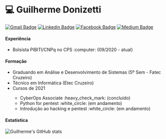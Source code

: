# :computer: Guilherme Donizetti
[![Gmail Badge](https://img.shields.io/badge/Gmail-D14836?style=flat-square&logo=gmail&logoColor=white)](mailto:guilhermetecnologias@gmail.com)
[![Linkedin Badge](https://img.shields.io/badge/-LinkedIn-blue?style=flat-square&logo=Linkedin&logoColor=white&link=https://br.linkedin.com/in/guilhermedonizetti-ads)](https://br.linkedin.com/in/guilhermedonizetti-ads)
[![Facebook Badge](https://img.shields.io/badge/Facebook-1877F2?style=flat-square&logo=facebook&logoColor=white)](https://www.facebook.com/guilhermedonizetti.sp)
[![Medium Badge](https://img.shields.io/badge/Medium-12100E?style=flat-square&logo=medium&logoColor=white)](http://guilhermedonizettiads.medium.com/)

#### Experiência
  <ul>
  <li>Bolsista PIBITI/CNPq no CPS :computer: (09/2020 - atual) </li>
  </ul>

#### Formação
  <ul>
  <li>Graduando em Análise e Desenvolvimento de Sistemas (5º Sem - Fatec Cruzeiro)</li>
  <li>Técnico em Informática (Etec Cruzeiro)</li>
  <li>Cursos de 2021</li>
  <ul>
    <li>CyberOps Associate :heavy_check_mark: (concluído)</li>
    <li>Python for pentest :white_circle: (em andamento)</li>
    <li>Introdução ao hacking e pentest :white_circle: (em andamento)</li>
  </ul>
  </ul>


#### Estatística
![Guilherme's GitHub stats](https://github-readme-stats.vercel.app/api?username=guilhermedonizetti&show_icons=true&theme=merko)
